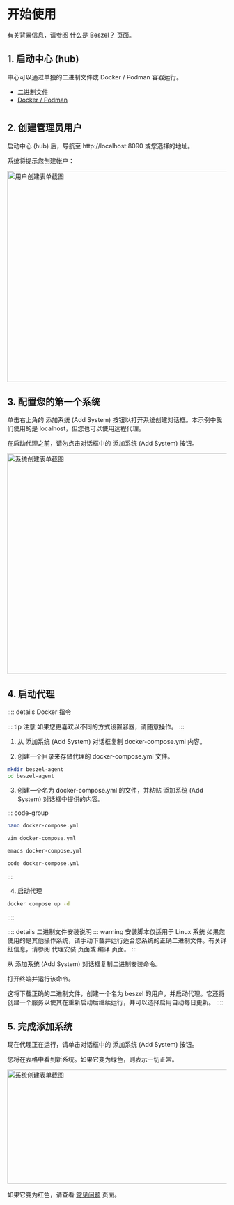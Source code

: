 # 开始使用

有关背景信息，请参阅 [什么是 Beszel？](./what-is-beszel.md) 页面。

## 1. 启动中心 (hub)

中心可以通过单独的二进制文件或 Docker / Podman 容器运行。

- [二进制文件](./hub-installation#二进制文件)
- [Docker / Podman](./hub-installation#docker-或-podman)

<div style="height: 1px; margin: -5px 0 0"></div>

<!--@include: ./parts/hub-docker-instructions.md-->

## 2. 创建管理员用户

启动中心 (hub) 后，导航至 http://localhost:8090 或您选择的地址。

系统将提示您创建帐户：

<a href="/image/admin-creation.png" target="_blank">
<img src="/image/admin-creation.png" height="485" width="671" alt="用户创建表单截图" />
</a>

## 3. 配置您的第一个系统

单击右上角的 添加系统 (Add System) 按钮以打开系统创建对话框。本示例中我们使用的是 localhost，但您也可以使用远程代理。

在启动代理之前，请勿点击对话框中的 添加系统 (Add System) 按钮。

<a href="/image/add-system.png" target="_blank">
<img src="/image/add-system.png" height="506" width="681" alt="系统创建表单截图" />
</a>

## 4. 启动代理

:::: details Docker 指令

::: tip 注意
如果您更喜欢以不同的方式设置容器，请随意操作。
:::

1. 从 添加系统 (Add System) 对话框复制 docker-compose.yml 内容。

2. 创建一个目录来存储代理的 docker-compose.yml 文件。

```bash
mkdir beszel-agent
cd beszel-agent
```

3. 创建一个名为 docker-compose.yml 的文件，并粘贴 添加系统 (Add System) 对话框中提供的内容。

::: code-group

```bash [nano]
nano docker-compose.yml
```

```bash [vim]
vim docker-compose.yml
```

```bash [emacs]
emacs docker-compose.yml
```

```bash [vscode]
code docker-compose.yml
```

:::

4. 启动代理

```bash
docker compose up -d
```

::::

:::: details 二进制文件安装说明
::: warning 安装脚本仅适用于 Linux 系统
如果您使用的是其他操作系统，请手动下载并运行适合您系统的正确二进制文件。有关详细信息，请参阅 代理安装 页面或 编译 页面。
:::

从 添加系统 (Add System) 对话框复制二进制安装命令。

打开终端并运行该命令。

这将下载正确的二进制文件，创建一个名为 beszel 的用户，并启动代理。它还将创建一个服务以使其在重新启动后继续运行，并可以选择启用自动每日更新。
::::

## 5. 完成添加系统

现在代理正在运行，请单击对话框中的 添加系统 (Add System) 按钮。

您将在表格中看到新系统。如果它变为绿色，则表示一切正常。

<a href="/image/new-system.png" target="_blank">
<img src="/image/new-system.png" height="263" width="1418" alt="系统创建表单截图" />
</a>

如果它变为红色，请查看 [常见问题](./common-issues.md) 页面。
